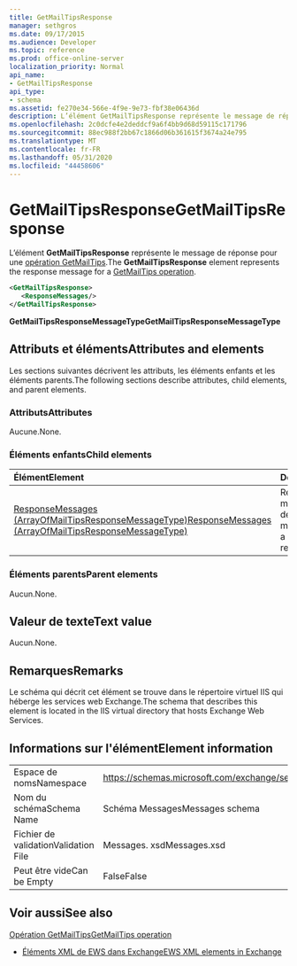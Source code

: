 ```yaml
---
title: GetMailTipsResponse
manager: sethgros
ms.date: 09/17/2015
ms.audience: Developer
ms.topic: reference
ms.prod: office-online-server
localization_priority: Normal
api_name:
- GetMailTipsResponse
api_type:
- schema
ms.assetid: fe270e34-566e-4f9e-9e73-fbf38e06436d
description: L’élément GetMailTipsResponse représente le message de réponse pour une opération GetMailTips.
ms.openlocfilehash: 2c0dcfe4e2deddcf9a6f4bb9d68d59115c171796
ms.sourcegitcommit: 88ec988f2bb67c1866d06b361615f3674a24e795
ms.translationtype: MT
ms.contentlocale: fr-FR
ms.lasthandoff: 05/31/2020
ms.locfileid: "44458606"
---
```

# <a name="getmailtipsresponse"></a><span data-ttu-id="b3668-103">GetMailTipsResponse</span><span class="sxs-lookup"><span data-stu-id="b3668-103">GetMailTipsResponse</span></span>

<span data-ttu-id="b3668-104">L’élément **GetMailTipsResponse** représente le message de réponse pour une [opération GetMailTips](getmailtips-operation.md).</span><span class="sxs-lookup"><span data-stu-id="b3668-104">The **GetMailTipsResponse** element represents the response message for a [GetMailTips operation](getmailtips-operation.md).</span></span>
  
```XML
<GetMailTipsResponse>
   <ResponseMessages/>
</GetMailTipsResponse>
```

 <span data-ttu-id="b3668-105">**GetMailTipsResponseMessageType**</span><span class="sxs-lookup"><span data-stu-id="b3668-105">**GetMailTipsResponseMessageType**</span></span>
## <a name="attributes-and-elements"></a><span data-ttu-id="b3668-106">Attributs et éléments</span><span class="sxs-lookup"><span data-stu-id="b3668-106">Attributes and elements</span></span>

<span data-ttu-id="b3668-107">Les sections suivantes décrivent les attributs, les éléments enfants et les éléments parents.</span><span class="sxs-lookup"><span data-stu-id="b3668-107">The following sections describe attributes, child elements, and parent elements.</span></span>
  
### <a name="attributes"></a><span data-ttu-id="b3668-108">Attributs</span><span class="sxs-lookup"><span data-stu-id="b3668-108">Attributes</span></span>

<span data-ttu-id="b3668-109">Aucune.</span><span class="sxs-lookup"><span data-stu-id="b3668-109">None.</span></span>
  
### <a name="child-elements"></a><span data-ttu-id="b3668-110">Éléments enfants</span><span class="sxs-lookup"><span data-stu-id="b3668-110">Child elements</span></span>

|<span data-ttu-id="b3668-111">**Élément**</span><span class="sxs-lookup"><span data-stu-id="b3668-111">**Element**</span></span>|<span data-ttu-id="b3668-112">**Description**</span><span class="sxs-lookup"><span data-stu-id="b3668-112">**Description**</span></span>|
|:-----|:-----|
|[<span data-ttu-id="b3668-113">ResponseMessages (ArrayOfMailTipsResponseMessageType)</span><span class="sxs-lookup"><span data-stu-id="b3668-113">ResponseMessages (ArrayOfMailTipsResponseMessageType)</span></span>](responsemessages-arrayofmailtipsresponsemessagetype.md) <br/> |<span data-ttu-id="b3668-114">Représente une liste de messages de réponse à des conseils de messagerie.</span><span class="sxs-lookup"><span data-stu-id="b3668-114">Represents a list of mail tips response messages.</span></span>  <br/> |
   
### <a name="parent-elements"></a><span data-ttu-id="b3668-115">Éléments parents</span><span class="sxs-lookup"><span data-stu-id="b3668-115">Parent elements</span></span>

<span data-ttu-id="b3668-116">Aucun.</span><span class="sxs-lookup"><span data-stu-id="b3668-116">None.</span></span>
  
## <a name="text-value"></a><span data-ttu-id="b3668-117">Valeur de texte</span><span class="sxs-lookup"><span data-stu-id="b3668-117">Text value</span></span>

<span data-ttu-id="b3668-118">Aucun.</span><span class="sxs-lookup"><span data-stu-id="b3668-118">None.</span></span>
  
## <a name="remarks"></a><span data-ttu-id="b3668-119">Remarques</span><span class="sxs-lookup"><span data-stu-id="b3668-119">Remarks</span></span>

<span data-ttu-id="b3668-120">Le schéma qui décrit cet élément se trouve dans le répertoire virtuel IIS qui héberge les services web Exchange.</span><span class="sxs-lookup"><span data-stu-id="b3668-120">The schema that describes this element is located in the IIS virtual directory that hosts Exchange Web Services.</span></span>
  
## <a name="element-information"></a><span data-ttu-id="b3668-121">Informations sur l'élément</span><span class="sxs-lookup"><span data-stu-id="b3668-121">Element information</span></span>

|||
|:-----|:-----|
|<span data-ttu-id="b3668-122">Espace de noms</span><span class="sxs-lookup"><span data-stu-id="b3668-122">Namespace</span></span>  <br/> |https://schemas.microsoft.com/exchange/services/2006/messages  <br/> |
|<span data-ttu-id="b3668-123">Nom du schéma</span><span class="sxs-lookup"><span data-stu-id="b3668-123">Schema Name</span></span>  <br/> |<span data-ttu-id="b3668-124">Schéma Messages</span><span class="sxs-lookup"><span data-stu-id="b3668-124">Messages schema</span></span>  <br/> |
|<span data-ttu-id="b3668-125">Fichier de validation</span><span class="sxs-lookup"><span data-stu-id="b3668-125">Validation File</span></span>  <br/> |<span data-ttu-id="b3668-126">Messages. xsd</span><span class="sxs-lookup"><span data-stu-id="b3668-126">Messages.xsd</span></span>  <br/> |
|<span data-ttu-id="b3668-127">Peut être vide</span><span class="sxs-lookup"><span data-stu-id="b3668-127">Can be Empty</span></span>  <br/> |<span data-ttu-id="b3668-128">False</span><span class="sxs-lookup"><span data-stu-id="b3668-128">False</span></span>  <br/> |
   
## <a name="see-also"></a><span data-ttu-id="b3668-129">Voir aussi</span><span class="sxs-lookup"><span data-stu-id="b3668-129">See also</span></span>



[<span data-ttu-id="b3668-130">Opération GetMailTips</span><span class="sxs-lookup"><span data-stu-id="b3668-130">GetMailTips operation</span></span>](getmailtips-operation.md)


- [<span data-ttu-id="b3668-131">Éléments XML de EWS dans Exchange</span><span class="sxs-lookup"><span data-stu-id="b3668-131">EWS XML elements in Exchange</span></span>](ews-xml-elements-in-exchange.md)

